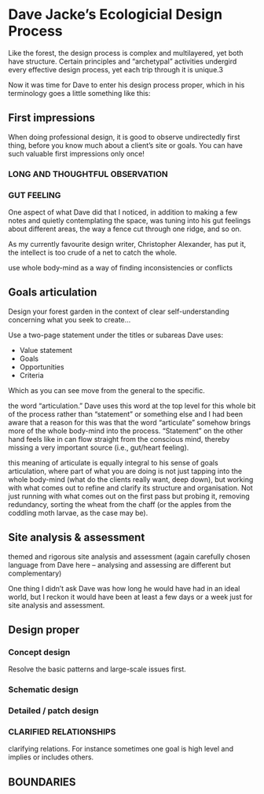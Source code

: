# Dave Jacke’s Ecologicial Design Process

Like the forest, the design process is complex and multilayered, yet both have structure. Certain principles and “archetypal” activities undergird every effective design process, yet each trip through it is unique.3

Now it was time for Dave to enter his design process proper, which in his terminology goes a little something like this:



## First impressions

When doing professional design, it is good to observe undirectedly first thing, before you know much about a client’s site or goals. You can have such valuable first impressions only once!

### LONG AND THOUGHTFUL OBSERVATION

### GUT FEELING

One aspect of what Dave did that I noticed, in addition to making a few notes and quietly contemplating the space, was tuning into his gut feelings about different areas, the way a fence cut through one ridge, and so on.

As my currently favourite design writer, Christopher Alexander, has put it, the intellect is too crude of a net to catch the whole.

use whole body-mind as a way of finding inconsistencies or conflicts

## Goals articulation

Design your forest garden in the context of clear self-understanding concerning what you seek to create…

Use a two-page statement under the titles or subareas Dave uses:

- Value statement
- Goals
- Opportunities
- Criteria

Which as you can see move from the general to the specific.

 the word “articulation.” Dave uses this word at the top level for this whole bit of the process rather than “statement” or something else and I had been aware that a reason for this was that the word “articulate” somehow brings more of the whole body-mind into the process. “Statement” on the other hand feels like in can flow straight from the conscious mind, thereby missing a very important source (i.e., gut/heart feeling).

this meaning of articulate is equally integral to his sense of goals articulation, where part of what you are doing is not just tapping into the whole body-mind (what do the clients really want, deep down), but working with what comes out to refine and clarify its structure and organisation. Not just running with what comes out on the first pass but probing it, removing redundancy, sorting the wheat from the chaff (or the apples from the coddling moth larvae, as the case may be).

## Site analysis & assessment

themed and rigorous site analysis and assessment (again carefully chosen language from Dave here – analysing and assessing are different but complementary)

One thing I didn’t ask Dave was how long he would have had in an ideal world, but I reckon it would have been at least a few days or a week just for site analysis and assessment.

## Design proper

### Concept design

Resolve the basic patterns and large-scale issues first.

### Schematic design
### Detailed / patch design

### CLARIFIED RELATIONSHIPS

clarifying relations. For instance sometimes one goal is high level and implies or includes others.

## BOUNDARIES
